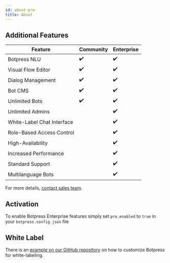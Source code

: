 ```yaml
---
id: about-pro
title: About
---
```


## Additional Features

| Feature                    | Community | Enterprise |
| -------------------------- | --------- | ---------- |
| Botpress NLU               | ✔️        | ✔️         |
| Visual Flow Editor         | ✔️        | ✔️         |
| Dialog Management          | ✔️        | ✔️         |
| Bot CMS                    | ✔️        | ✔️         |
| Unlimited Bots             | ✔️        | ✔️         |
| Unlimited Admins           |           | ✔️         |
| White-Label Chat Interface |           | ✔️         |
| Role-Based Access Control  |           | ✔️         |
| High-Availability          |           | ✔️         |
| Increased Performance      |           | ✔️         |
| Standard Support           |           | ✔️         |
| Multilanguage Bots         |           | ✔️         |

For more details, [contact sales team](https://botpress.com/request-demo/).

## Activation

To enable Botpress Enterprise features simply set `pro.enabled` to `true` in your `botpress.config.json` file

## White Label

There is an [example on our GitHub repository](https://github.com/botpress/botpress/tree/master/examples/whitelabel) on how to customize Botpress for white-labeling.
